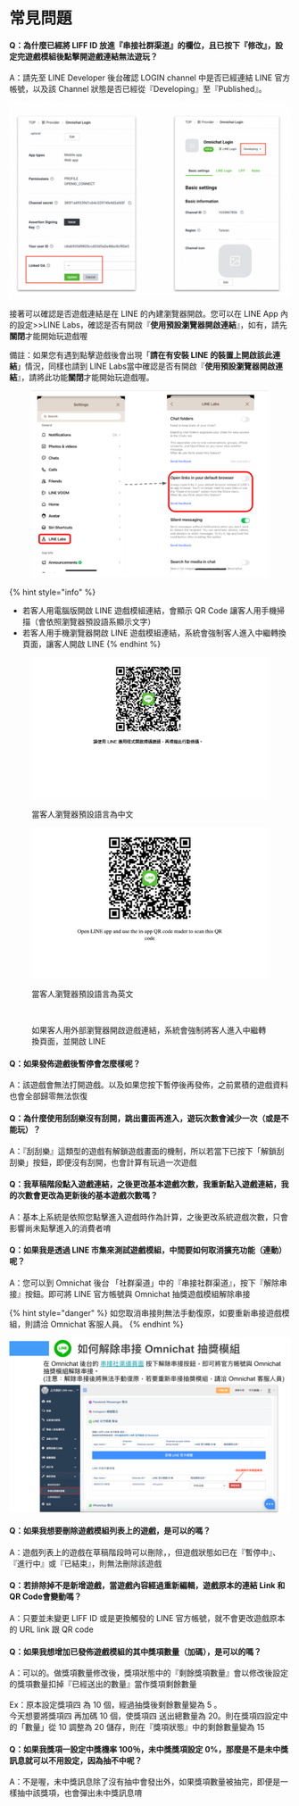 # 常見問題

#### Q：為什麼已經將 LIFF ID 放進『串接社群渠道』的欄位，且已按下『修改』，設定完遊戲模組後點擊開遊戲連結無法遊玩？

A：請先至 LINE Developer 後台確認 LOGIN channel 中是否已經連結 LINE 官方帳號，以及該 Channel 狀態是否已經從『Developing』至『Published』。

![](<../../.gitbook/assets/截圖 2022-01-24 下午12.02.49.png>)

接著可以確認是否遊戲連結是在 LINE 的內建瀏覽器開啟。您可以在 LINE App 內的設定>>LINE Labs，確認是否有開啟『**使用預設瀏覽器開啟連結**』，如有，請先**關閉**才能開始玩遊戲喔

備註：如果您有遇到點擊遊戲後會出現「**請在有安裝 LINE 的裝置上開啟該此連結**」情況，同樣也請到 LINE Labs當中確認是否有開啟『**使用預設瀏覽器開啟連結**』，請將此功能**關閉**才能開始玩遊戲喔。

<figure><img src="../../.gitbook/assets/截圖 2022-11-08 下午2.57.55.png" alt=""><figcaption></figcaption></figure>

{% hint style="info" %}
* 若客人用電腦版開啟 LINE 遊戲模組連結，會顯示 QR Code 讓客人用手機掃描（會依照瀏覽器預設語系顯示文字）
* 若客人用手機瀏覽器開啟 LINE 遊戲模組連結，系統會強制客人進入中繼轉換頁面，讓客人開啟 LINE
{% endhint %}

<figure><img src="../../.gitbook/assets/截圖 2023-02-13 下午3.57.52.png" alt=""><figcaption><p>當客人瀏覽器預設語言為中文</p></figcaption></figure>

<figure><img src="../../.gitbook/assets/截圖 2023-02-13 下午3.59.22 (1).png" alt=""><figcaption><p>當客人瀏覽器預設語言為英文</p></figcaption></figure>

<figure><img src="../../.gitbook/assets/LIFF.gif" alt=""><figcaption><p>如果客人用外部瀏覽器開啟遊戲連結，系統會強制將客人進入中繼轉換頁面，並開啟 LINE</p></figcaption></figure>

#### Q：如果發佈遊戲後暫停會怎麼樣呢？

A：該遊戲會無法打開遊戲。以及如果您按下暫停後再發佈，之前累積的遊戲資料也會全部歸零無法恢復

#### Q：為什麼使用刮刮樂沒有刮開，跳出畫面再進入，遊玩次數會減少一次（或是不能玩）？

A：『刮刮樂』這類型的遊戲有解鎖遊戲畫面的機制，所以若當下已按下「解鎖刮刮樂」按鈕，即便沒有刮開，也會計算有玩過一次遊戲



#### Q：我草稿階段點入遊戲連結，之後更改基本遊戲次數，我重新點入遊戲連結，我的次數會更改為更新後的基本遊戲次數嗎？

A：基本上系統是依照您點擊進入遊戲時作為計算，之後更改系統遊戲次數，只會影響尚未點擊進入的消費者唷



#### Q：如果我是透過 LINE 市集來測試遊戲模組，中間要如何取消擴充功能（連動）呢？

A：您可以到 Omnichat 後台 「社群渠道」中的『串接社群渠道』，按下『解除串接』按鈕。即可將 LINE 官方帳號與 Omnichat 抽獎遊戲模組解除串接

{% hint style="danger" %}
如您取消串接則無法手動復原，如要重新串接遊戲模組，則請洽 Omnichat 客服人員。
{% endhint %}

![](../../.gitbook/assets/d04f432e-d96f-4502-a7c5-0069ebf7c78b-c95d0ed2fce34df29c8229eadfbeb78e.png)



#### Q：如果我想要刪除遊戲模組列表上的遊戲，是可以的嗎？

A：遊戲列表上的遊戲在草稿階段時可以刪除，，但遊戲狀態如已在『暫停中』、『進行中』或『已結束』，則無法刪除該遊戲



#### Q：若排除掉不是新增遊戲，當遊戲內容經過重新編輯，遊戲原本的連結 Link 和 QR Code會變動嗎？

A：只要並未變更 LIFF ID 或是更換觸發的 LINE 官方帳號，就不會更改遊戲原本的 URL link 跟 QR code



#### Q：如果我想增加已發佈遊戲模組的其中獎項數量（加碼），是可以的嗎？

A：可以的。做獎項數量修改後，獎項狀態中的『剩餘獎項數量』會以修改後設定的獎項數量扣掉『已經送出的數量』當作獎項剩餘數量\
\
Ex：原本設定獎項四 為 10 個，經過抽獎後剩餘數量變為 5 。\
今天想要將獎項四 再加碼 10 個，使獎項四 送出總數量為 20。則在獎項四設定中的「數量」從 10 調整為 20 儲存，則在『獎項狀態』中的剩餘數量變為 15



#### Q：如果我獎項一設定中獎機率 100％，未中獎獎項設定 0%，那麼是不是未中獎訊息就可以不用設定，因為抽不中呢？

A：不是喔，未中獎訊息除了沒有抽中會發出外，如果獎項數量被抽完，即便是一樣抽中該獎項，也會彈出未中獎訊息唷



